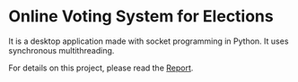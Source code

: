 # Online Voting System for Elections
 It is a desktop application made with socket programming in Python. It uses synchronous multithreading. 
 
 For details on this project, please read the <a href="https://github.com/madegowda11/Online-Voting-System/blob/main/Report.pdf">Report</a>.
